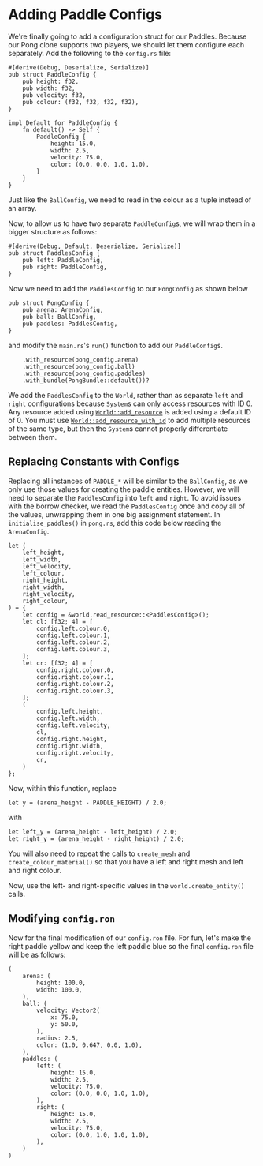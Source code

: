 # Adding Paddle Configs

We're finally going to add a configuration struct for our Paddles. Because our Pong clone supports two 
players, we should let them configure each separately. Add the following to the `config.rs` file:

```rust,ignore
#[derive(Debug, Deserialize, Serialize)]
pub struct PaddleConfig {
    pub height: f32,
    pub width: f32,
    pub velocity: f32,
    pub colour: (f32, f32, f32, f32),
}

impl Default for PaddleConfig {
    fn default() -> Self {
        PaddleConfig {
            height: 15.0,
            width: 2.5,
            velocity: 75.0,
            color: (0.0, 0.0, 1.0, 1.0),
        }
    }
}
```

Just like the `BallConfig`, we need to read in the colour as a tuple instead of an array.

Now, to allow us to have two separate `PaddleConfig`s, we will wrap them in a bigger structure as follows:

```rust,ignore
#[derive(Debug, Default, Deserialize, Serialize)]
pub struct PaddlesConfig {
    pub left: PaddleConfig,
    pub right: PaddleConfig,
}
```

Now we need to add the `PaddlesConfig` to our `PongConfig` as shown below

```rust,ignore
pub struct PongConfig {
    pub arena: ArenaConfig,
    pub ball: BallConfig,
    pub paddles: PaddlesConfig,
}
```

and modify the `main.rs`'s `run()` function to add our `PaddleConfig`s. 

```rust,ignore
    .with_resource(pong_config.arena)
    .with_resource(pong_config.ball)
    .with_resource(pong_config.paddles)
    .with_bundle(PongBundle::default())?
```

We add the `PaddlesConfig` to the `World`, rather than as separate `left` and `right` configurations because
`System`s can only access resources with ID 0. Any resource added using [`World::add_resource`][add_resource]
is added using a default ID of 0. You must use [`World::add_resource_with_id`][add_with_id] to add multiple
resources of the same type, but then the `System`s cannot properly differentiate between them.

## Replacing Constants with Configs

Replacing all instances of `PADDLE_*` will be similar to the `BallConfig`, as we only use those values for 
creating the paddle entities. However, we will need to separate the `PaddlesConfig` into `left` and `right`.
To avoid issues with the borrow checker, we read the `PaddlesConfig` once and copy all of the values, 
unwrapping them in one big assignment statement.
In `initialise_paddles()` in `pong.rs`, add this code below reading the `ArenaConfig`.

```rust,ignore
let (
    left_height,
    left_width,
    left_velocity,
    left_colour,
    right_height,
    right_width,
    right_velocity,
    right_colour,
) = {
    let config = &world.read_resource::<PaddlesConfig>();
    let cl: [f32; 4] = [
        config.left.colour.0,
        config.left.colour.1,
        config.left.colour.2,
        config.left.colour.3,
    ];
    let cr: [f32; 4] = [
        config.right.colour.0,
        config.right.colour.1,
        config.right.colour.2,
        config.right.colour.3,
    ];
    (
        config.left.height,
        config.left.width,
        config.left.velocity,
        cl,
        config.right.height,
        config.right.width,
        config.right.velocity,
        cr,
    )
};
```

Now, within this function, replace

```rust,ignore
let y = (arena_height - PADDLE_HEIGHT) / 2.0;
```

with 

```rust,ignore
let left_y = (arena_height - left_height) / 2.0;
let right_y = (arena_height - right_height) / 2.0;
```

You will also need to repeat the calls to `create_mesh` and 
`create_colour_material()` so that you have a left and right mesh and left
and right colour.

Now, use the left- and right-specific values in  the `world.create_entity()` 
calls.

## Modifying `config.ron`

Now for the final modification of our `config.ron` file. For fun, let's make the right paddle yellow and
keep the left paddle blue so the final `config.ron` file will be as follows:

```ignore
(
    arena: (
        height: 100.0,
        width: 100.0,
    ),
    ball: (
        velocity: Vector2(
            x: 75.0,
            y: 50.0,
        ),
        radius: 2.5,
        color: (1.0, 0.647, 0.0, 1.0),
    ),
    paddles: (
        left: (
            height: 15.0,
            width: 2.5,
            velocity: 75.0,
            color: (0.0, 0.0, 1.0, 1.0),
        ),
        right: (
            height: 15.0,
            width: 2.5,
            velocity: 75.0,
            color: (0.0, 1.0, 1.0, 1.0),
        ),
    )
)
```


[add_resource]: https://docs.rs/specs/0.10.0/specs/struct.World.html#method.add_resource
[add_with_id]: https://docs.rs/specs/0.10.0/specs/struct.World.html#method.add_resource_with_id


